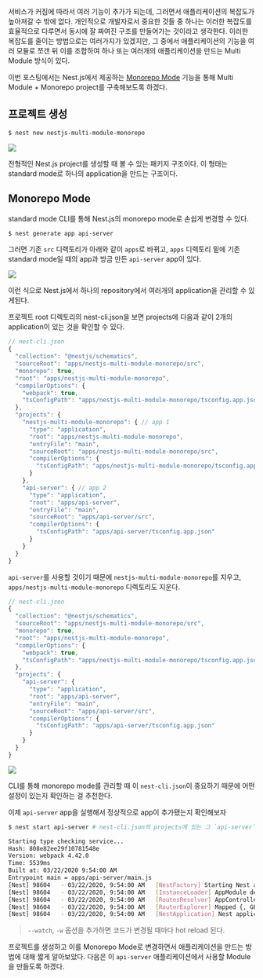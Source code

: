 서비스가 커짐에 따라서 여러 기능이 추가가 되는데, 그러면서 애플리케이션의 복잡도가 높아져갈 수 밖에 없다.
개인적으로 개발자로서 중요한 것들 중 하나는 이러한 복잡도를 효율적으로 다루면서 동시에 잘 짜여진 구조를 만들어가는 것이라고 생각한다.
이러한 복잡도를 줄이는 방법으로는 여러가지가 있겠지만, 그 중에서 애플리케이션의 기능을 여러 모듈로 쪼갠 뒤 이를 조합하여 하나 또는 여러개의 애플리케이션을 만드는 Multi Module 방식이 있다.

이번 포스팅에서는 Nest.js에서 제공하는 [Monorepo Mode](https://docs.nestjs.com/cli/monorepo) 기능을 통해 Multi Module + Monorepo project를 구축해보도록 하겠다.

## 프로젝트 생성

```bash
$ nest new nestjs-multi-module-monorepo
```

![](./images/1-project-init-and-create-app-01.png)

전형적인 Nest.js project를 생성할 때 볼 수 있는 패키지 구조이다.
이 형태는 standard mode로 하나의 application을 만드는 구조이다.

## Monorepo Mode

standard mode CLI를 통해 Nest.js의 monorepo mode로 손쉽게 변경할 수 있다.

```bash
$ nest generate app api-server
```

그러면 기존 `src` 디렉토리가 아래와 같이 `apps`로 바뀌고,
`apps` 디렉토리 밑에 기존 standard mode일 때의 app과 방금 만든 `api-server` app이 있다.

![](./images/1-project-init-and-create-app-02.png)

이런 식으로 Nest.js에서 하나의 repository에서 여러개의 application을 관리할 수 있게된다.

프로젝트 root 디렉토리의 nest-cli.json을 보면 projects에 다음과 같이 2개의 application이 있는 것을 확인할 수 있다.

```js
// nest-cli.json
{
  "collection": "@nestjs/schematics",
  "sourceRoot": "apps/nestjs-multi-module-monorepo/src",
  "monorepo": true,
  "root": "apps/nestjs-multi-module-monorepo",
  "compilerOptions": {
    "webpack": true,
    "tsConfigPath": "apps/nestjs-multi-module-monorepo/tsconfig.app.json"
  },
  "projects": {
    "nestjs-multi-module-monorepo": { // app 1
      "type": "application",
      "root": "apps/nestjs-multi-module-monorepo",
      "entryFile": "main",
      "sourceRoot": "apps/nestjs-multi-module-monorepo/src",
      "compilerOptions": {
        "tsConfigPath": "apps/nestjs-multi-module-monorepo/tsconfig.app.json"
      }
    },
    "api-server": { // app 2
      "type": "application",
      "root": "apps/api-server",
      "entryFile": "main",
      "sourceRoot": "apps/api-server/src",
      "compilerOptions": {
        "tsConfigPath": "apps/api-server/tsconfig.app.json"
      }
    }
  }
}
```

`api-server`를 사용할 것이기 때문에 `nestjs-multi-module-monorepo`를 지우고, `apps/nestjs-multi-module-monorepo` 디렉토리도 지운다.

```js
// nest-cli.json
{
  "collection": "@nestjs/schematics",
  "sourceRoot": "apps/nestjs-multi-module-monorepo/src",
  "monorepo": true,
  "root": "apps/nestjs-multi-module-monorepo",
  "compilerOptions": {
    "webpack": true,
    "tsConfigPath": "apps/nestjs-multi-module-monorepo/tsconfig.app.json"
  },
  "projects": {
    "api-server": {
      "type": "application",
      "root": "apps/api-server",
      "entryFile": "main",
      "sourceRoot": "apps/api-server/src",
      "compilerOptions": {
        "tsConfigPath": "apps/api-server/tsconfig.app.json"
      }
    }
  }
}
```

![](./images/1-project-init-and-create-app-03.png)

CLI를 통해 monorepo mode를 관리할 때 이 `nest-cli.json`이 중요하기 때문에 어떤 설정이 있는지 확인하는 걸 추천한다.

이제 `api-server` app을 실행해서 정상적으로 app이 추가됐는지 확인해보자

```bash
$ nest start api-server # nest-cli.json의 projects에 있는 그 `api-server` 이다

Starting type checking service...
Hash: 808e82ee29f10781548e
Version: webpack 4.42.0
Time: 5539ms
Built at: 03/22/2020 9:54:00 AM
Entrypoint main = apps/api-server/main.js
[Nest] 98604   - 03/22/2020, 9:54:00 AM   [NestFactory] Starting Nest application...
[Nest] 98604   - 03/22/2020, 9:54:00 AM   [InstanceLoader] AppModule dependencies initialized +17ms
[Nest] 98604   - 03/22/2020, 9:54:00 AM   [RoutesResolver] AppController {}: +6ms
[Nest] 98604   - 03/22/2020, 9:54:00 AM   [RouterExplorer] Mapped {, GET} route +3ms
[Nest] 98604   - 03/22/2020, 9:54:00 AM   [NestApplication] Nest application successfully started +2ms
```

> `--watch`, `-w` 옵션을 추가하면 코드가 변경될 때마다 hot reload 된다.

프로젝트를 생성하고 이를 Monorepo Mode로 변경하면서 애플리케이션을 만드는 방법에 대해 짧게 알아보았다.
다음은 이 `api-server` 애플리케이션에서 사용할 Module을 만들도록 하겠다.
